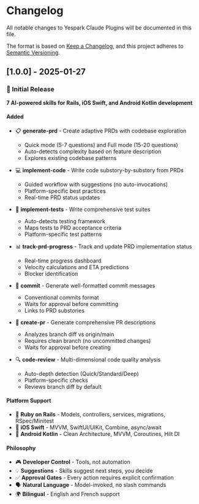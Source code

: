 # Changelog

All notable changes to Yespark Claude Plugins will be documented in this file.

The format is based on [Keep a Changelog](https://keepachangelog.com/en/1.0.0/),
and this project adheres to [Semantic Versioning](https://semver.org/spec/v2.0.0.html).

## [1.0.0] - 2025-01-27

### 🎉 Initial Release

**7 AI-powered skills for Rails, iOS Swift, and Android Kotlin development**

#### Added

- 📋 **generate-prd** - Create adaptive PRDs with codebase exploration
  - Quick mode (5-7 questions) and Full mode (15-20 questions)
  - Auto-detects complexity based on feature description
  - Explores existing codebase patterns

- 💻 **implement-code** - Write code substory-by-substory from PRDs
  - Guided workflow with suggestions (no auto-invocations)
  - Platform-specific best practices
  - Real-time PRD status updates

- 🧪 **implement-tests** - Write comprehensive test suites
  - Auto-detects testing framework
  - Maps tests to PRD acceptance criteria
  - Platform-specific test patterns

- 📊 **track-prd-progress** - Track and update PRD implementation status
  - Real-time progress dashboard
  - Velocity calculations and ETA predictions
  - Blocker identification

- 💾 **commit** - Generate well-formatted commit messages
  - Conventional commits format
  - Waits for approval before committing
  - Links to PRD substories

- 🚀 **create-pr** - Generate comprehensive PR descriptions
  - Analyzes branch diff vs origin/main
  - Requires clean branch (no uncommitted changes)
  - Waits for approval before creating

- 🔍 **code-review** - Multi-dimensional code quality analysis
  - Auto-depth detection (Quick/Standard/Deep)
  - Platform-specific checks
  - Reviews branch diff by default

#### Platform Support

- 💎 **Ruby on Rails** - Models, controllers, services, migrations, RSpec/Minitest
- 🍎 **iOS Swift** - MVVM, SwiftUI/UIKit, Combine, async/await
- 🤖 **Android Kotlin** - Clean Architecture, MVVM, Coroutines, Hilt DI

#### Philosophy

- 🎮 **Developer Control** - Tools, not automation
- 💡 **Suggestions** - Skills suggest next steps, you decide
- ✅ **Approval Gates** - Every action requires explicit confirmation
- 🗣️ **Natural Language** - Model-invoked, no slash commands
- 🌍 **Bilingual** - English and French support
